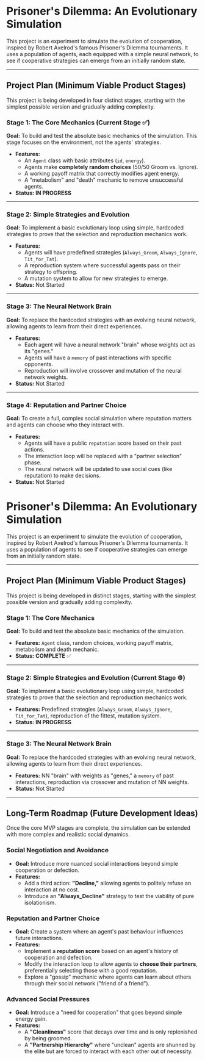 # Prisoner's Dilemma: An Evolutionary Simulation

This project is an experiment to simulate the evolution of cooperation, inspired by Robert Axelrod's famous Prisoner's Dilemma tournaments. It uses a population of agents, each equipped with a simple neural network, to see if cooperative strategies can emerge from an initially random state.

---

## Project Plan (Minimum Viable Product Stages)

This project is being developed in four distinct stages, starting with the simplest possible version and gradually adding complexity.

### Stage 1: The Core Mechanics (Current Stage ✅)

**Goal:** To build and test the absolute basic mechanics of the simulation. This stage focuses on the environment, not the agents' strategies.

* **Features:**
    * An `Agent` class with basic attributes (`id`, `energy`).
    * Agents make **completely random choices** (50/50 Groom vs. Ignore).
    * A working payoff matrix that correctly modifies agent energy.
    * A "metabolism" and "death" mechanic to remove unsuccessful agents.
* **Status:** **IN PROGRESS**

---

### Stage 2: Simple Strategies and Evolution

**Goal:** To implement a basic evolutionary loop using simple, hardcoded strategies to prove that the selection and reproduction mechanics work.

* **Features:**
    * Agents will have predefined strategies (`Always_Groom`, `Always_Ignore`, `Tit_for_Tat`).
    * A reproduction system where successful agents pass on their strategy to offspring.
    * A mutation system to allow for new strategies to emerge.
* **Status:** Not Started

---

### Stage 3: The Neural Network Brain

**Goal:** To replace the hardcoded strategies with an evolving neural network, allowing agents to learn from their direct experiences.

* **Features:**
    * Each agent will have a neural network "brain" whose weights act as its "genes."
    * Agents will have a `memory` of past interactions with specific opponents.
    * Reproduction will involve crossover and mutation of the neural network weights.
* **Status:** Not Started

---

### Stage 4: Reputation and Partner Choice

**Goal:** To create a full, complex social simulation where reputation matters and agents can choose who they interact with.

* **Features:**
    * Agents will have a public `reputation` score based on their past actions.
    * The interaction loop will be replaced with a "partner selection" phase.
    * The neural network will be updated to use social cues (like reputation) to make decisions.
* **Status:** Not Started


# Prisoner's Dilemma: An Evolutionary Simulation

This project is an experiment to simulate the evolution of cooperation, inspired by Robert Axelrod's famous Prisoner's Dilemma tournaments. It uses a population of agents to see if cooperative strategies can emerge from an initially random state.

---

## Project Plan (Minimum Viable Product Stages)

This project is being developed in distinct stages, starting with the simplest possible version and gradually adding complexity.

### Stage 1: The Core Mechanics

**Goal:** To build and test the absolute basic mechanics of the simulation.
* **Features:** `Agent` class, random choices, working payoff matrix, metabolism and death mechanic.
* **Status:** **COMPLETE** ✅

---

### Stage 2: Simple Strategies and Evolution (Current Stage ⚙️)

**Goal:** To implement a basic evolutionary loop using simple, hardcoded strategies to prove that the selection and reproduction mechanics work.
* **Features:** Predefined strategies (`Always_Groom`, `Always_Ignore`, `Tit_for_Tat`), reproduction of the fittest, mutation system.
* **Status:** **IN PROGRESS**

---

### Stage 3: The Neural Network Brain

**Goal:** To replace the hardcoded strategies with an evolving neural network, allowing agents to learn from their direct experiences.
* **Features:** NN "brain" with weights as "genes," a `memory` of past interactions, reproduction via crossover and mutation of NN weights.
* **Status:** Not Started

---

## Long-Term Roadmap (Future Development Ideas)

Once the core MVP stages are complete, the simulation can be extended with more complex and realistic social dynamics.

### Social Negotiation and Avoidance

* **Goal:** Introduce more nuanced social interactions beyond simple cooperation or defection.
* **Features:**
    * Add a third action: **"Decline,"** allowing agents to politely refuse an interaction at no cost.
    * Introduce an **"Always_Decline"** strategy to test the viability of pure isolationism.

### Reputation and Partner Choice

* **Goal:** Create a system where an agent's past behaviour influences future interactions.
* **Features:**
    * Implement a **reputation score** based on an agent's history of cooperation and defection.
    * Modify the interaction loop to allow agents to **choose their partners**, preferentially selecting those with a good reputation.
    * Explore a "gossip" mechanic where agents can learn about others through their social network ("friend of a friend").

### Advanced Social Pressures

* **Goal:** Introduce a "need for cooperation" that goes beyond simple energy gain.
* **Features:**
    * A **"Cleanliness"** score that decays over time and is only replenished by being groomed.
    * A **"Partnership Hierarchy"** where "unclean" agents are shunned by the elite but are forced to interact with each other out of necessity.